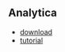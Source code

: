 ## Analytica

- [download](http://www.lumina.com/products/free101/)
- [tutorial](http://wiki.lumina.com/index.php/Encoding_Decision_Trees)

